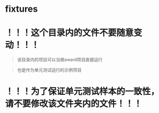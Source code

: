 # fixtures

# **！！！这个目录内的文件不要随意变动！！！**

> 该目录内的项目可以当做award项目直接运行

> 也是作为单元测试运行的示例项目

# **！！！为了保证单元测试样本的一致性，请不要修改该文件夹内的文件！！！**